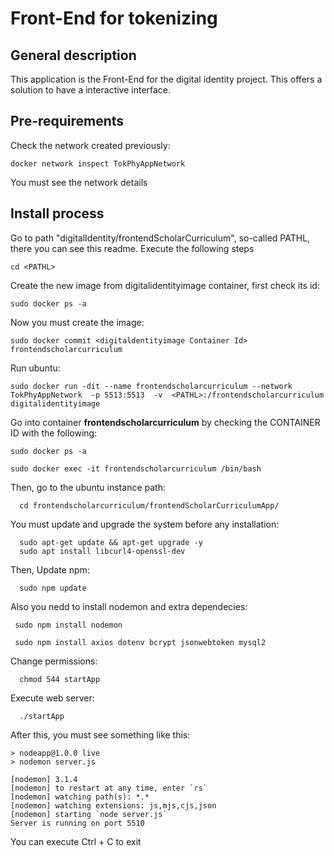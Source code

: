 # Front-End for tokenizing
## General description
  This application is the Front-End for the digital identity project. This offers a solution to have a interactive interface.

## Pre-requirements
  Check the network created previously:

    docker network inspect TokPhyAppNetwork

  You must see the network details
 
## Install process
Go to path "digitalIdentity/frontendScholarCurriculum", so-called PATHL, there you can see this readme. Execute the following steps
      
    cd <PATHL>  
    
Create the new image from digitalidentityimage container, first check its id:
  
    sudo docker ps -a

Now you must create the image:      
    
    sudo docker commit <digitaldentityimage Container Id> frontendscholarcurriculum

Run ubuntu: 
      
    sudo docker run -dit --name frontendscholarcurriculum --network TokPhyAppNetwork  -p 5513:5513  -v  <PATHL>:/frontendscholarcurriculum   digitalidentityimage

Go into container **frontendscholarcurriculum** by checking the CONTAINER ID with the following:

    sudo docker ps -a
    
    sudo docker exec -it frontendscholarcurriculum /bin/bash

  Then, go to the ubuntu instance path:
      
      cd frontendscholarcurriculum/frontendScholarCurriculumApp/

  You must update and upgrade the system before any installation:

      sudo apt-get update && apt-get upgrade -y
      sudo apt install libcurl4-openssl-dev
  
  Then, Update npm:
      
      sudo npm update
  
  
  Also you nedd to install nodemon and extra dependecies:
      
     sudo npm install nodemon

     sudo npm install axios dotenv bcrypt jsonwebtoken mysql2

     
  Change permissions:
      
      chmod 544 startApp

  Execute web server:
      
      ./startApp
  
  After this, you must see something like this:
    
    > nodeapp@1.0.0 live
    > nodemon server.js

    [nodemon] 3.1.4
    [nodemon] to restart at any time, enter `rs`
    [nodemon] watching path(s): *.*
    [nodemon] watching extensions: js,mjs,cjs,json
    [nodemon] starting `node server.js`
    Server is running on port 5510
    

  You can execute Ctrl + C to exit

